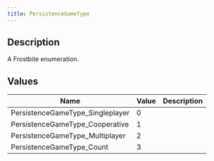 ```yaml
---
title: PersistenceGameType
---
```

## Description

A Frostbite enumeration.

## Values

| Name                              | Value | Description |
| --------------------------------- | ----- | ----------- |
| PersistenceGameType\_Singleplayer | 0     |             |
| PersistenceGameType\_Cooperative  | 1     |             |
| PersistenceGameType\_Multiplayer  | 2     |             |
| PersistenceGameType\_Count        | 3     |             |

